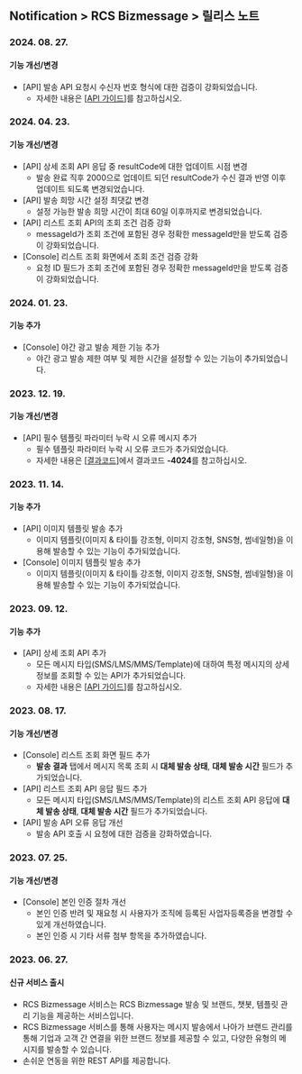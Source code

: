 ## Notification > RCS Bizmessage > 릴리스 노트

### 2024. 08. 27.
#### 기능 개선/변경
* [API] 발송 API 요청시 수신자 번호 형식에 대한 검증이 강화되었습니다.
  * 자세한 내용은 [[API 가이드](./api-guide/#_1)]를 참고하십시오.

### 2024. 04. 23.
#### 기능 개선/변경
* [API] 상세 조회 API 응답 중 resultCode에 대한 업데이트 시점 변경
  * 발송 완료 직후 2000으로 업데이트 되던 resultCode가 수신 결과 반영 이후 업데이트 되도록 변경되었습니다.
* [API] 발송 희망 시간 설정 최댓값 변경
  * 설정 가능한 발송 희망 시간이 최대 60일 이후까지로 변경되었습니다.
* [API] 리스트 조회 API의 조회 조건 검증 강화
  * messageId가 조회 조건에 포함된 경우 정확한 messageId만을 받도록 검증이 강화되었습니다.
* [Console] 리스트 조회 화면에서 조회 조건 검증 강화
  * 요청 ID 필드가 조회 조건에 포함된 경우 정확한 messageId만을 받도록 검증이 강화되었습니다.

### 2024. 01. 23.
#### 기능 추가
* [Console] 야간 광고 발송 제한 기능 추가
  * 야간 광고 발송 제한 여부 및 제한 시간을 설정할 수 있는 기능이 추가되었습니다. 

### 2023. 12. 19.
#### 기능 개선/변경
* [API] 필수 템플릿 파라미터 누락 시 오류 메시지 추가
    * 필수 템플릿 파라미터 누락 시 오류 코드가 추가되었습니다.
    * 자세한 내용은 [[결과코드](./result-code/#_1)]에서 결과코드 **-4024**를 참고하십시오.

### 2023. 11. 14.
#### 기능 추가
* [API] 이미지 템플릿 발송 추가
    * 이미지 템플릿(이미지 & 타이틀 강조형, 이미지 강조형, SNS형, 썸네일형)을 이용해 발송할 수 있는 기능이 추가되었습니다.
* [Console] 이미지 템플릿 발송 추가
    * 이미지 템플릿(이미지 & 타이틀 강조형, 이미지 강조형, SNS형, 썸네일형)을 이용해 발송할 수 있는 기능이 추가되었습니다.

### 2023. 09. 12.
#### 기능 추가
* [API] 상세 조회 API 추가
    * 모든 메시지 타입(SMS/LMS/MMS/Template)에 대하여 특정 메시지의 상세 정보를 조회할 수 있는 API가 추가되었습니다.
    * 자세한 내용은 [[API 가이드](./api-guide/#_3)]를 참고하십시오.

### 2023. 08. 17.
#### 기능 개선/변경
* [Console] 리스트 조회 화면 필드 추가
    * **발송 결과** 탭에서 메시지 목록 조회 시 **대체 발송 상태**, **대체 발송 시간** 필드가 추가되었습니다.
* [API] 리스트 조회 API 응답 필드 추가
    * 모든 메시지 타입(SMS/LMS/MMS/Template)의 리스트 조회 API 응답에 **대체 발송 상태**, **대체 발송 시간** 필드가 추가되었습니다.
* [API] 발송 API 오류 응답 개선
    * 발송 API 호출 시 요청에 대한 검증을 강화하였습니다.

### 2023. 07. 25.
#### 기능 개선/변경
* [Console] 본인 인증 절차 개선
    * 본인 인증 반려 및 재요청 시 사용자가 조직에 등록된 사업자등록증을 변경할 수 있게 개선하였습니다.
    * 본인 인증 시 기타 서류 첨부 항목을 추가하였습니다.

### 2023. 06. 27.

#### 신규 서비스 출시
* RCS Bizmessage 서비스는 RCS Bizmessage 발송 및 브랜드, 챗봇, 템플릿 관리 기능을 제공하는 서비스입니다.
* RCS Bizmessage 서비스를 통해 사용자는 메시지 발송에서 나아가 브랜드 관리를 통해 기업과 고객 간 연결을 위한 브랜드 정보를 제공할 수 있고, 다양한 유형의 메시지를 발송할 수 있습니다.
* 손쉬운 연동을 위한 REST API를 제공합니다.
